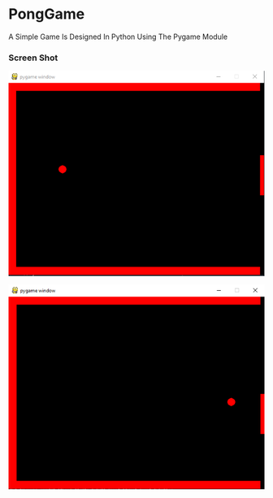 # PongGame

A Simple Game Is Designed In Python Using The Pygame Module


### Screen Shot
![](PongScreenShot1.png)

![](PongScreenShot2.png)
